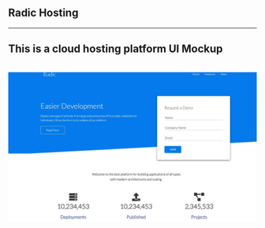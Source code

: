 ## Radic Hosting
---

This is a cloud hosting platform UI Mockup
---

<br>
<img src='./images/radic.jpg'></img>